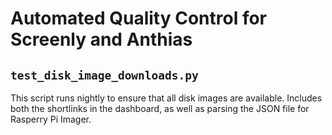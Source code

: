 # Automated Quality Control for Screenly and Anthias

## `test_disk_image_downloads.py`

This script runs nightly to ensure that all disk images are available. Includes both the shortlinks in the dashboard, as well as parsing the JSON file for Rasperry Pi Imager.